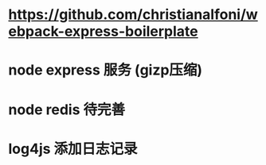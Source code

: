 # https://github.com/christianalfoni/webpack-express-boilerplate
# node express 服务 (gizp压缩)
# node redis  待完善
# log4js 添加日志记录
